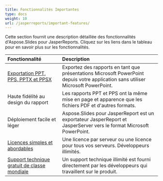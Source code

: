 ```yaml
---
title: Fonctionnalités Importantes
type: docs
weight: 10
url: /jasperreports/important-features/
---
```


Cette section fournit une description détaillée des fonctionnalités d'Aspose.Slides pour JasperReports. Cliquez sur les liens dans le tableau pour en savoir plus sur les fonctionnalités.

|**Fonctionnalité** |**Description** |
| :- | :- |
|[Exportation PPT, PPS, PPTX et PPSX](/slides/jasperreports/ppt-pptx-pdf-and-html-export/)|Exportez des rapports en tant que présentations Microsoft PowerPoint depuis votre application sans utiliser Microsoft PowerPoint. |
|Haute fidélité au design du rapport|Les rapports PPT et PPS ont la même mise en page et apparence que les fichiers PDF et d'autres formats. |
|Déploiement facile et léger|Aspose.Slides pour JasperReport est un exportateur JasperReport et JasperServer vers le format Microsoft PowerPoint. |
|[Licences simples et abordables](/slides/jasperreports/licensing/)|Une licence par serveur ou une licence pour tous vos serveurs. Développeurs illimités. |
|[Support technique gratuit de classe mondiale](/slides/jasperreports/technical-support/)|Un support technique illimité est fourni directement par les développeurs qui travaillent sur le produit. |